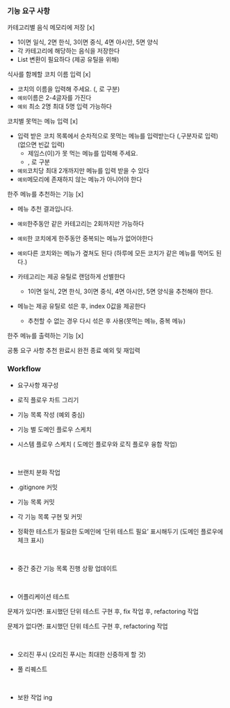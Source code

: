 
### 기능 요구 사항

카테고리별 음식 메모리에 저장 [x]
+ 1이면 일식, 2면 한식, 3이면 중식, 4면 아시안, 5면 양식
+ 각 카테고리에 해당하는 음식을 저장한다
+ List<String> 변환이 필요하다 (제공 유틸을 위해)


식사를 함께할 코치 이름 입력 [x]
+ 코치의 이름을 입력해 주세요. (, 로 구분)
+ `예외`이름은 2-4글자를 가진다 
+ `예외` 최소 2명 최대 5명 입력 가능하다

코치별 못먹는 메뉴 입력 [x]
+ 입력 받은 코치 목록에서 순차적으로 못먹는 메뉴를 입력받는다 (,구분자로 입력) (없으면 빈값 입력)
  + 제임스(이)가 못 먹는 메뉴를 입력해 주세요.
  + , 로 구분
+ `예외`코치당 최대 2개까지만 메뉴를 입력 받을 수 있다
+ `예외`메모리에 존재하지 않는 메뉴가 아니어야 한다

한주 메뉴를 추천하는 기능 [x]
+ 메뉴 추천 결과입니다.
+ `예외`한주동안 같은 카테고리는 2회까지만 가능하다
+ `예외`한 코치에게 한주동안 중복되는 메뉴가 없어야한다
+ `예외`다른 코치와는 메뉴가 곂쳐도 된다 (하루에 모든 코치가 같은 메뉴를 먹어도 된다.)

+ 카테고리는 제공 유틸로 랜덤하게 선별한다
  + 1이면 일식, 2면 한식, 3이면 중식, 4면 아시안, 5면 양식을 추천해야 한다.
+ 메뉴는 제공 유틸로 섞은 후, index 0값을 제공한다
  + 추천할 수 없는 경우 다시 섞은 후 사용(못먹는 메뉴, 중복 메뉴)

한주 메뉴를 출력하는 기능 [x]

공통 요구 사항
추천 완료시 완전 종료
예외 및 재입력

### Workflow

+ 요구사항 재구성

+ 로직 플로우 차트 그리기

+ 기능 목록 작성 (예외 중심)

+ 기능 별 도메인 플로우 스케치

+ 시스템 플로우 스케치 ( 도메인 플로우와 로직 플로우 융합 작업)

</br>

+ 브랜치 분화 작업

+ .gitignore 커밋

+ 기능 목록 커밋

+ 각 기능 목록 구현 및 커밋

+ 정확한 테스트가 필요한 도메인에 ‘단위 테스트 필요’ 표시해두기 (도메인 플로우에 체크 표시)

</br>

+ 중간 중간 기능 목록 진행 상황 업데이트

</br>

+ 어플리케이션 테스트

문제가 있다면: 표시했던 단위 테스트 구현 후, fix 작업 후, refactoring 작업

문제가 없다면: 표시했던 단위 테스트 구현 후, refactoring 작업

</br>

+ 오리진 푸시 (오리진 푸시는 최대한 신중하게 할 것)

+ 풀 리퀘스트

</br>

+ 보완 작업 ing








